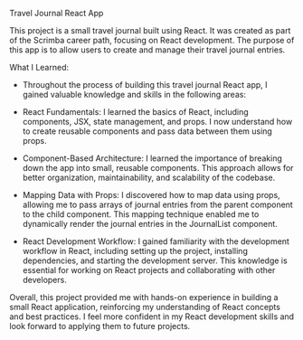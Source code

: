 Travel Journal React App

This project is a small travel journal built using React. It was created as part of the Scrimba career path, focusing on React development. The purpose of this app is to allow users to create and manage their travel journal entries.


What I Learned: 

- Throughout the process of building this travel journal React app, I gained valuable knowledge and skills in the following areas:

- React Fundamentals: I learned the basics of React, including components, JSX, state management, and props. I now understand how to create reusable components and pass data between them using props.

- Component-Based Architecture: I learned the importance of breaking down the app into small, reusable components. This approach allows for better organization, maintainability, and scalability of the codebase.

- Mapping Data with Props: I discovered how to map data using props, allowing me to pass arrays of journal entries from the parent component to the child component. This mapping technique enabled me to dynamically render the journal entries in the JournalList component.

- React Development Workflow: I gained familiarity with the development workflow in React, including setting up the project, installing dependencies, and starting the development server. This knowledge is essential for working on React projects and collaborating with other developers.

Overall, this project provided me with hands-on experience in building a small React application, reinforcing my understanding of React concepts and best practices. I feel more confident in my React development skills and look forward to applying them to future projects.